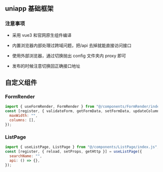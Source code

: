 ## uniapp 基础框架

### 注意事项

- 采用 vue3 和官网原生组件编译

- 内置浏览器内部处理过跨域问题，把/api 去掉就能直接访问接口

- 使用外部浏览器，通过切换抛出 config 文件夹内 proxy 即可

- 发布的时候注意切换回正确接口地址

## 自定义组件

### FormRender

```js
import { useFormRender, FormRender } from "@/components/FormRender/index.js";
const [register, { validateForm, getFormData, setFormData, updateColumns }] = useFormRender({
  maxWidth: "",
  columns: [],
});
```

### ListPage

```js
import { useListPage, ListPage } from "@/components/ListPage/index.js";
const [register, { reload, setProps, getHttp }] = useListPage({
  searchName: "",
  api: () => {},
});
```
